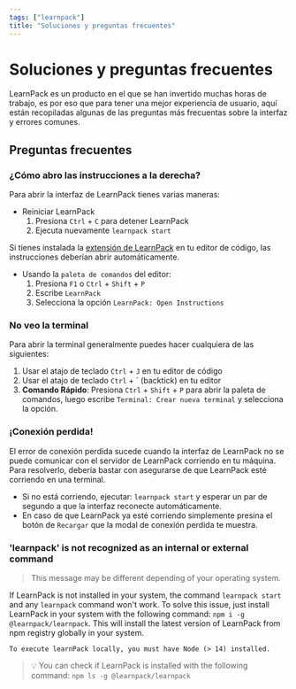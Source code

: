 ```yaml
---
tags: ["learnpack"] 
title: "Soluciones y preguntas frecuentes"
---
```


# Soluciones y preguntas frecuentes
LearnPack es un producto en el que se han invertido muchas horas de trabajo, es por eso que para tener una mejor experiencia de usuario, aquí están recopiladas algunas de las preguntas más frecuentas sobre la interfaz y errores comunes.

## Preguntas frecuentes
### ¿Cómo abro las instrucciones a la derecha?
Para abrir la interfaz de LearnPack tienes varias maneras: 
- Reiniciar LearnPack
  1. Presiona `Ctrl` + `C` para detener LearnPack
  2. Ejecuta nuevamente `learnpack start`

Si tienes instalada la [extensión de LearnPack](https://marketplace.visualstudio.com/items?itemName=learn-pack.learnpack-vscode) en tu editor de código, las instrucciones deberían abrir automáticamente.

- Usando la `paleta de comandos` del editor:
  1. Presiona `F1` o `Ctrl` + `Shift` + `P` 
  2. Escribe `LearnPack`
  3. Selecciona la opción `LearnPack: Open Instructions`


### No veo la terminal
Para abrir la terminal generalmente puedes hacer cualquiera de las siguientes:

1. Usar el atajo de teclado `Ctrl` + `J` en tu editor de código
2. Usar el atajo de teclado `Ctrl` + ` (backtick) en tu editor
3. **Comando Rápido**: Presiona `Ctrl` + `Shift` + `P` para abrir la paleta de comandos, luego escribe `Terminal: Crear nueva terminal` y selecciona la opción.


### ¡Conexión perdida!
El error de conexión perdida sucede cuando la interfaz de LearnPack no se puede comunicar con el servidor de LearnPack corriendo en tu máquina. Para resolverlo, debería bastar con asegurarse de que LearnPack esté corriendo en una terminal. 

- Si no está corriendo, ejecutar: `learnpack start` y esperar un par de segundo a que la interfaz reconecte automáticamente.
- En caso de que LearnPack ya esté corriendo simplemente presina el botón de `Recargar` que la modal de conexión perdida te muestra.


### 'learnpack' is not recognized as an internal or external command
> This message may be different depending of your operating system.

If LearnPack is not installed in your system, the command `learnpack start` and any `learnpack` command won't work. To solve this issue, just install LearnPack in your system with the following command: `npm i -g @learnpack/learnpack`. This will install the latest version of LearnPack from npm registry globally in your system.

```text
To execute learnPack locally, you must have Node (> 14) installed.
```
> 💡 You can check if LearnPack is installed with the following command: 
`npm ls -g @learnpack/learnpack`